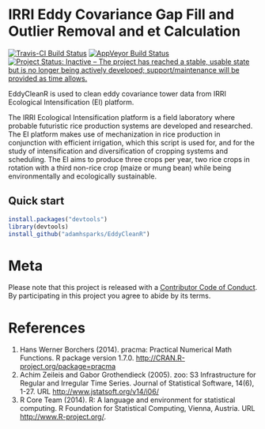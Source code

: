 
IRRI Eddy Covariance Gap Fill and Outlier Removal and et Calculation
========================================

[![Travis-CI Build Status](https://travis-ci.org/adamhsparks/EddyCleanR.svg?branch=master)](https://travis-ci.org/adamhsparks/EddyCleanR)
[![AppVeyor Build Status](https://ci.appveyor.com/api/projects/status/github/adamhsparks/EddyCleanR?branch=master&svg=true)](https://ci.appveyor.com/project/adamhsparks/EddyCleanR)
[![Project Status: Inactive – The project has reached a stable, usable state but is no longer being actively developed; support/maintenance will be provided as time allows.](http://www.repostatus.org/badges/latest/inactive.svg)](http://www.repostatus.org/#inactive)

EddyCleanR is used to clean eddy covariance tower data from IRRI Ecological Intensification (EI) platform. 

The IRRI Ecological Intensification platform is a field laboratory where probable futuristic rice production systems are developed and researched. The EI platform makes use of mechanization in rice production in conjunction with efficient irrigation, which this script is used for, and for the study of intensification and diversification of cropping systems and scheduling. The EI aims to produce three crops per year, two rice crops in rotation with a third non-rice crop (maize or mung bean) while being environmentally and ecologically sustainable.

## Quick start

```r
install.packages("devtools")  
library(devtools)  
install_github("adamhsparks/EddyCleanR")  
```

# Meta

Please note that this project is released with a [Contributor Code of Conduct](CONDUCT.md). By participating in this project you agree to abide by its terms.

# References

1. Hans Werner Borchers (2014). pracma: Practical Numerical Math Functions. R package version 1.7.0. http://CRAN.R-project.org/package=pracma
2. Achim Zeileis and Gabor Grothendieck (2005). zoo: S3 Infrastructure for Regular and Irregular Time Series. Journal of Statistical Software, 14(6), 1-27. URL http://www.jstatsoft.org/v14/i06/
3. R Core Team (2014). R: A language and environment for statistical computing. R Foundation for Statistical Computing, Vienna, Austria. URL http://www.R-project.org/.
